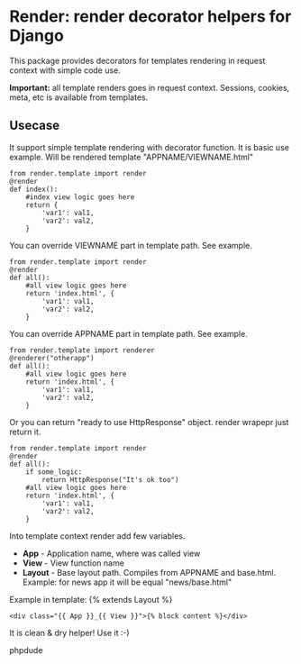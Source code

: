 Render: render decorator helpers for Django
==========================================

This package provides decorators for templates rendering in request context with simple code use.

__Important:__ all template renders goes in request context. Sessions, cookies, meta, etc is available from templates.

Usecase
-------

It support simple template rendering with decorator function. It is basic use example. Will be
rendered template "APPNAME/VIEWNAME.html"

	from render.template import render
	@render
	def index():
		#index view logic goes here
		return {
			'var1': val1,
			'var2': val2,
		}

You can override VIEWNAME part in template path. See example.

	from render.template import render
	@render
	def all():
		#all view logic goes here
		return 'index.html', {
			'var1': val1,
			'var2': val2,
		}

You can override APPNAME part in template path. See example.

	from render.template import renderer
	@renderer("otherapp")
	def all():
		#all view logic goes here
		return 'index.html', {
			'var1': val1,
			'var2': val2,
		}

Or you can return "ready to use HttpResponse" object. render wrapepr just return it.

	from render.template import render
	@render
	def all():
		if some_logic:
			return HttpResponse("It's ok too")
		#all view logic goes here
		return 'index.html', {
			'var1': val1,
			'var2': val2,
		}

Into template context render add few variables.

*  __App__ - Application name, where was called view
*  __View__ - View function name
*  __Layout__ - Base layout path. Compiles from APPNAME and base.html. Example: for news app it will be equal "news/base.html"

Example in template:
	{% extends Layout %}

	<div class="{{ App }}_{{ View }}">{% block content %}</div>

It is clean & dry helper! Use it :-)

phpdude

